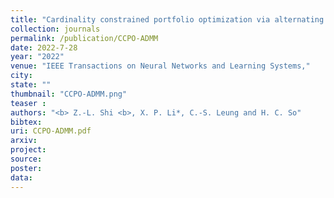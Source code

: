 ```yaml
---
title: "Cardinality constrained portfolio optimization via alternating direction method of multipliers"
collection: journals
permalink: /publication/CCPO-ADMM
date: 2022-7-28
year: "2022"
venue: "IEEE Transactions on Neural Networks and Learning Systems,"
city: 
state: ""
thumbnail: "CCPO-ADMM.png"
teaser : 
authors: "<b> Z.-L. Shi <b>, X. P. Li*, C.-S. Leung and H. C. So"
bibtex: 
uri: CCPO-ADMM.pdf
arxiv: 
project: 
source: 
poster: 
data:
---
```

